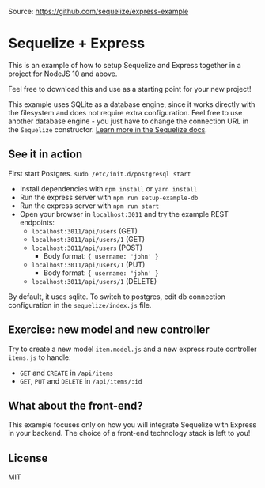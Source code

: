 Source: https://github.com/sequelize/express-example

# Sequelize + Express

This is an example of how to setup Sequelize and Express together in a project for NodeJS 10 and above.

Feel free to download this and use as a starting point for your new project!

This example uses SQLite as a database engine, since it works directly with the filesystem and does not require extra configuration. Feel free to use another database engine - you just have to change the connection URL in the `Sequelize` constructor. [Learn more in the Sequelize docs](https://sequelize.org).

## See it in action

First start Postgres. `sudo /etc/init.d/postgresql start`

* Install dependencies with `npm install` or `yarn install`
* Run the express server with `npm run setup-example-db`
* Run the express server with `npm run start`
* Open your browser in `localhost:3011` and try the example REST endpoints:
	* `localhost:3011/api/users` (GET)
	* `localhost:3011/api/users/1` (GET)
	* `localhost:3011/api/users` (POST)
		* Body format: `{ username: 'john' }`
	* `localhost:3011/api/users/1` (PUT)
		* Body format: `{ username: 'john' }`
	* `localhost:3011/api/users/1` (DELETE)

By default, it uses sqlite. To switch to postgres, edit db connection configuration in the `sequelize/index.js` file.

## Exercise: new model and new controller

Try to create a new model `item.model.js` and a new express route controller `items.js` to handle:

* `GET` and `CREATE` in `/api/items`
* `GET`, `PUT` and `DELETE` in `/api/items/:id`

## What about the front-end?

This example focuses only on how you will integrate Sequelize with Express in your backend. The choice of a front-end technology stack is left to you!

## License

MIT
